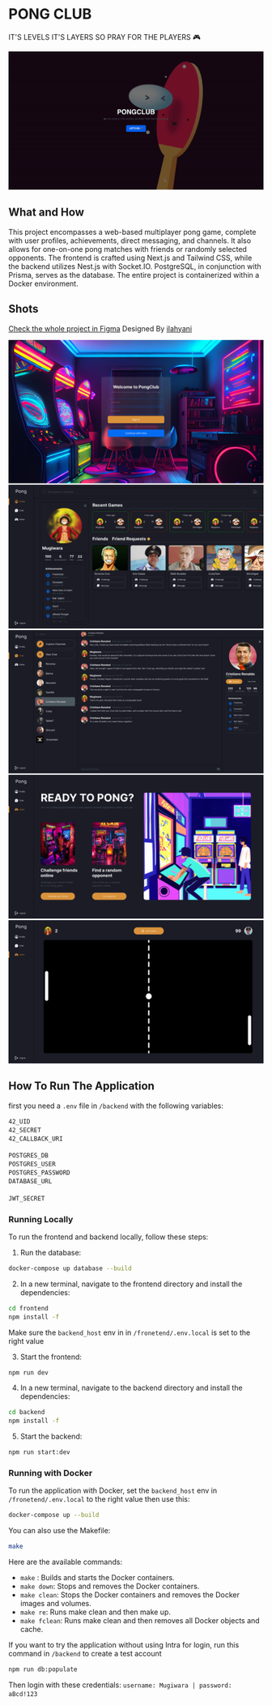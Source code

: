 # PONG CLUB
IT'S LEVELS IT'S LAYERS SO PRAY FOR THE PLAYERS 🎮

![LandingPage](screenshots/landingPage.gif)

## What and How

This project encompasses a web-based multiplayer pong game, complete with user profiles, achievements, direct messaging, and channels. It also allows for one-on-one pong matches with friends or randomly selected opponents. The frontend is crafted using Next.js and Tailwind CSS, while the backend utilizes Nest.js with Socket.IO. PostgreSQL, in conjunction with Prisma, serves as the database. The entire project is containerized within a Docker environment.

## Shots

[Check the whole project in Figma](https://www.figma.com/file/CeajoodIjiEF7qjO5pwEfO/PongClub-Dark?type=design&node-id=0%3A1&mode=design&t=x78hSalmhxwsMQEm-1) Designed By [ilahyani](https://github.com/ilahyani)

![LoginPage](screenshots/Login.png)
![Profile](screenshots/Profile.png)
![Chat](screenshots/Chat.png)
![Game](screenshots/Game.png)
![GamePlay](screenshots/Gameplay.png)

## How To Run The Application

first you need a `.env` file in `/backend` with the following variables:

```bash
42_UID
42_SECRET
42_CALLBACK_URI

POSTGRES_DB
POSTGRES_USER
POSTGRES_PASSWORD
DATABASE_URL

JWT_SECRET
```

### Running Locally

To run the frontend and backend locally, follow these steps:

1. Run the database:

```bash
docker-compose up database --build
```

2. In a new terminal, navigate to the frontend directory and install the dependencies:

```bash
cd frontend
npm install -f
```

Make sure the `backend_host` env in in `/fronetend/.env.local` is set to the right value

3. Start the frontend:

```bash
npm run dev
```

4. In a new terminal, navigate to the backend directory and install the dependencies:

```bash
cd backend
npm install -f
```

5. Start the backend:

```bash
npm run start:dev
```

### Running with Docker

To run the application with Docker, set the `backend_host` env in `/fronetend/.env.local` to the right value then use this:

```bash
docker-compose up --build
```
You can also use the Makefile:

```bash
make
```

Here are the available commands:
* `make` : Builds and starts the Docker containers.
* `make down`: Stops and removes the Docker containers.
* `make clean`: Stops the Docker containers and removes the Docker images and volumes.
* `make re`: Runs make clean and then make up.
* `make fclean`: Runs make clean and then removes all Docker objects and cache.

If you want to try the application without using Intra for login, run this command in `/backend` to create a test account

```bash
npm run db:populate
```

Then login with these credentials: `username: Mugiwara | password: aBcd!123 `
